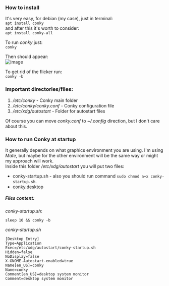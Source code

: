### How to install
It's very easy, for debian (my case), just in terminal: <br/>
`apt install conky` <br/>
and after this it's worth to consider: <br/>
`apt install conky-all`

To run *conky* just: <br/>
`conky`

Then should appear: <br/>
![image](https://user-images.githubusercontent.com/43972902/125082284-525ef280-e0c7-11eb-9d02-1cc628f63b41.png)

To get rid of the flicker run: <br/>
`conky -b`

### Important directories/files:
1. */etc/conky* - Conky main folder
2. */etc/conky/conky.conf* - Conky configuration file
3. */etc/xdg/autostart* - Folder for autostart files

Of course you can move *conky.conf* to *~/.config* direction, but I don't care
about this.

### How to run Conky at startup
It generally depends on what graphics environment you are using. I'm using
*Mate*, but maybe for the other environment will be the same way or might my 
approach will work. 
<br/>
Inside this folder */etc/xdg/autostart* you will put two files: <br/>
- conky-startup.sh - also you should run command `sudo chmod a+x conky-startup.sh`.
- conky.desktop

##### Files content:
*conky-startup.sh*: <br/>
```
sleep 10 && conky -b
```

*conky-startup.sh* <br/>
```
[Desktop Entry]
Type=Application
Exec=/etc/xdg/autostart/conky-startup.sh
Hidden=false
NoDisplay=false
X-GNOME-Autostart-enabled=true
Name[en_US]=conky
Name=conky
Comment[en_US]=desktop system monitor
Comment=desktop system monitor
```
